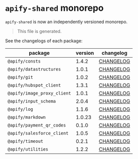 # `apify-shared` monorepo

`apify-shared` is now an independently versioned monorepo.

> This file is generated.

See the changelogs of each package:

package | version | changelog
--------|---------|----------
`@apify/consts` | 1.4.2 | [CHANGELOG](./packages/consts/CHANGELOG.md)
`@apify/datastructures` | 1.0.1 | [CHANGELOG](./packages/datastructures/CHANGELOG.md)
`@apify/git` | 1.0.2 | [CHANGELOG](./packages/git/CHANGELOG.md)
`@apify/hubspot_client` | 1.3.1 | [CHANGELOG](./packages/hubspot_client/CHANGELOG.md)
`@apify/image_proxy_client` | 1.0.1 | [CHANGELOG](./packages/image_proxy_client/CHANGELOG.md)
`@apify/input_schema` | 2.0.4 | [CHANGELOG](./packages/input_schema/CHANGELOG.md)
`@apify/log` | 1.1.6 | [CHANGELOG](./packages/log/CHANGELOG.md)
`@apify/markdown` | 1.0.23 | [CHANGELOG](./packages/markdown/CHANGELOG.md)
`@apify/payment_qr_codes` | 0.1.0 | [CHANGELOG](./packages/payment_qr_codes/CHANGELOG.md)
`@apify/salesforce_client` | 1.0.5 | [CHANGELOG](./packages/salesforce_client/CHANGELOG.md)
`@apify/timeout` | 0.2.1 | [CHANGELOG](./packages/timeout/CHANGELOG.md)
`@apify/utilities` | 1.2.2 | [CHANGELOG](./packages/utilities/CHANGELOG.md)
